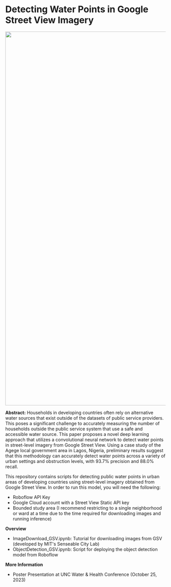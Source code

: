 # Detecting Water Points in Google Street View Imagery
<img width="1176" alt="" src="https://github.com/neildpatel/waterpointdetections/assets/125249875/83f579f1-54e3-4966-8eb4-e8f3df91da1c">

**Abstract:** Households in developing countries often rely on alternative water sources that exist outside of the datasets of public service providers. This poses a significant challenge to accurately measuring the number of households outside the public service system that use a safe and accessible water source. This paper proposes a novel deep learning approach that utilizes a convolutional neural network to detect water points in street-level imagery from Google Street View. Using a case study of the Agege local government area in Lagos, Nigeria, preliminary results suggest that this methodology can accurately detect water points across a variety of urban settings and obstruction levels, with 93.7% precision and 88.0% recall.

This repository contains scripts for detecting public water points in urban areas of developing countries using street-level imagery obtained from Google Street View. In order to run this model, you will need the following:
- Roboflow API Key
- Google Cloud account with a Street View Static API key
- Bounded study area (I recommend restricting to a single neighborhood or ward at a time due to the time required for downloading images and running inference)

**Overview**
* ImageDownload_GSV.ipynb: Tutorial for downloading images from GSV (developed by MIT's Senseable City Lab)
* ObjectDetection_GSV.ipynb: Script for deploying the object detection model from Roboflow

**More Information**
* Poster Presentation at UNC Water & Health Conference (October 25, 2023)
